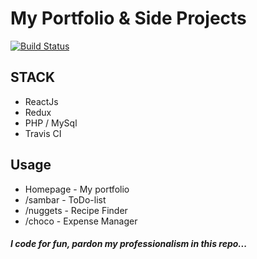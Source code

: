 # My Portfolio & Side Projects #

[![Build Status](https://travis-ci.org/varunthefalcon/varunthefalcon.github.io.svg?branch=master)](https://travis-ci.org/varunthefalcon/varunthefalcon.github.io)

## STACK ##

* ReactJs
* Redux
* PHP / MySql
* Travis CI

## Usage ##

* Homepage  -  My portfolio
* /sambar   -  ToDo-list 
* /nuggets  -  Recipe Finder
* /choco    -  Expense Manager

##### I code for fun, pardon my professionalism in this repo... #####
